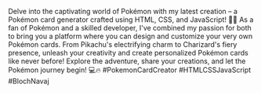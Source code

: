  

Delve into the captivating world of Pokémon with my latest creation – a Pokémon card generator crafted using HTML, CSS, and JavaScript! 🎨✨ As a fan of Pokémon and a skilled developer, I've combined my passion for both to bring you a platform where you can design and customize your very own Pokémon cards. From Pikachu's electrifying charm to Charizard's fiery presence, unleash your creativity and create personalized Pokémon cards like never before! Explore the adventure, share your creations, and let the Pokémon journey begin! 💻🔥 #PokemonCardCreator #HTMLCSSJavaScript #BlochNavaj
